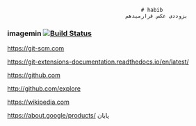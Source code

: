                                                # habib
                                          بزوددی عکس قرارمیدهم




### imagemin [![Build Status](https://travis-ci.com/imagemin/imagemin.svg?branch=master)](https://git-scm.com/github/imagemin/imagemin)


https://git-scm.com


https://git-extensions-documentation.readthedocs.io/en/latest/


https://github.com


http://github.com/explore


https://wikipedia.com



https://about.google/products/
پایان

